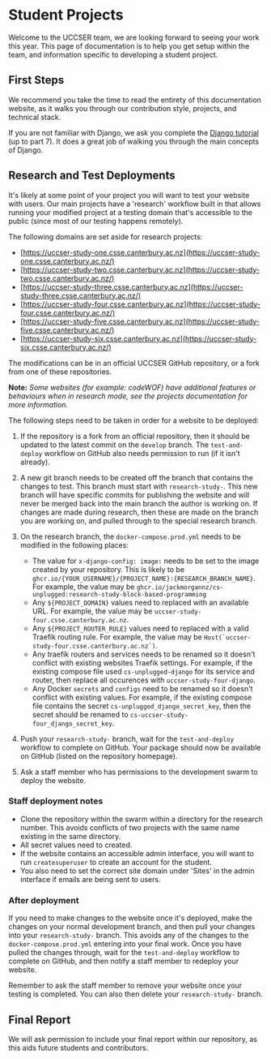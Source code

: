 # Student Projects

Welcome to the UCCSER team, we are looking forward to seeing your work this year.
This page of documentation is to help you get setup within the team, and information specific to developing a student project.

## First Steps

We recommend you take the time to read the entirety of this documentation website, as it walks you through our contribution style, projects, and technical stack.

If you are not familiar with Django, we ask you complete the [Django tutorial](https://docs.djangoproject.com/en/dev/intro/) (up to part 7).
It does a great job of walking you through the main concepts of Django.

## Research and Test Deployments

It's likely at some point of your project you will want to test your website with users.
Our main projects have a 'research' workflow built in that allows running your modified project at a testing domain that's accessible to the public (since most of our testing happens remotely).

The following domains are set aside for research projects:

- [https://uccser-study-one.csse.canterbury.ac.nz](https://uccser-study-one.csse.canterbury.ac.nz/)
- [https://uccser-study-two.csse.canterbury.ac.nz](https://uccser-study-two.csse.canterbury.ac.nz/)
- [https://uccser-study-three.csse.canterbury.ac.nz](https://uccser-study-three.csse.canterbury.ac.nz/)
- [https://uccser-study-four.csse.canterbury.ac.nz](https://uccser-study-four.csse.canterbury.ac.nz/)
- [https://uccser-study-five.csse.canterbury.ac.nz](https://uccser-study-five.csse.canterbury.ac.nz/)
- [https://uccser-study-six.csse.canterbury.ac.nz](https://uccser-study-six.csse.canterbury.ac.nz/)

The modifications can be in an official UCCSER GitHub repository, or a fork from one of these repositories.

**Note:** *Some websites (for example: codeWOF) have additional features or behaviours when in research mode, see the projects documentation for more information.*

The following steps need to be taken in order for a website to be deployed:

1.  If the repository is a fork from an official repository, then it should be updated to the latest commit on the `develop` branch.
    The `test-and-deploy` workflow on GitHub also needs permission to run (if it isn't already).

2.  A new git branch needs to be created off the branch that contains the changes to test.
    This branch must start with `research-study-`.
    This new branch will have specific commits for publishing the website and will never be merged back into the main branch the author is working on.
    If changes are made during research, then these are made on the branch you are working on, and pulled through to the special research branch.

3.  On the research branch, the `docker-compose.prod.yml` needs to be modified in the following places:

    -   The value for `x-django-config: image:` needs to be set to the image created by your repository.
        This is likely to be `ghcr.io/{YOUR_USERNAME}/{PROJECT_NAME}:{RESEARCH_BRANCH_NAME}`.
        For example, the value may be `ghcr.io/jackmorgannz/cs-unplugged:research-study-block-based-programming`
    -   Any `${PROJECT_DOMAIN}` values need to replaced with an available URL.
        For example, the value may be `uccser-study-four.csse.canterbury.ac.nz`.
    -   Any `${PROJECT_ROUTER_RULE}` values need to replaced with a valid Traefik routing rule.
        For example, the value may be `` Host(`uccser-study-four.csse.canterbury.ac.nz`) ``.
    -   Any traefik routers and services needs to be renamed so it doesn't conflict with existing websites Traefik settings.
        For example, if the existing compose file used `cs-unplugged-django` for its service and router, then replace all occurences with `uccser-study-four-django`.
    -   Any Docker `secrets` and `configs` need to be renamed so it doesn't conflict with existing values.
        For example, if the existing compose file contains the secret `cs-unplugged_django_secret_key`, then the secret should be renamed to `cs-uccser-study-four_django_secret_key`.

4.  Push your `research-study-` branch, wait for the `test-and-deploy` workflow to complete on GitHub.
    Your package should now be available on GitHub (listed on the repository homepage).

5.  Ask a staff member who has permissions to the development swarm to deploy the website.

### Staff deployment notes

-   Clone the repository within the swarm within a directory for the research number.
    This avoids conflicts of two projects with the same name existing in the same directory.
-   All secret values need to created.
-   If the website contains an accessible admin interface, you will want to run `createsuperuser` to create an account for the student.
-   You also need to set the correct site domain under 'Sites' in the admin interface if emails are being sent to users.

### After deployment

If you need to make changes to the website once it's deployed, make the changes on your normal development branch, and then pull your changes into your `research-study-` branch.
This avoids any of the changes to the `docker-compose.prod.yml` entering into your final work.
Once you have pulled the changes through, wait for the `test-and-deploy` workflow to complete on GitHub, and then notify a staff member to redeploy your website.

Remember to ask the staff member to remove your website once your testing is completed.
You can also then delete your `research-study-` branch.

## Final Report

We will ask permission to include your final report within our repository, as this aids future students and contributors.
